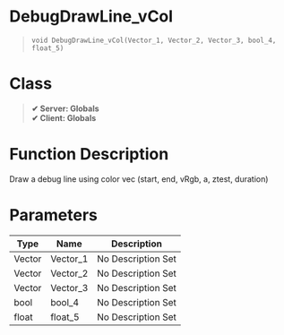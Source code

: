 # DebugDrawLine_vCol
> `void DebugDrawLine_vCol(Vector_1, Vector_2, Vector_3, bool_4, float_5)`
# Class
> __✔ Server: Globals__  
> __✔ Client: Globals__  
# Function Description
Draw a debug line using color vec (start, end, vRgb, a, ztest, duration)
# Parameters
Type|Name|Description
--|--|--
Vector|Vector_1|No Description Set
Vector|Vector_2|No Description Set
Vector|Vector_3|No Description Set
bool|bool_4|No Description Set
float|float_5|No Description Set
